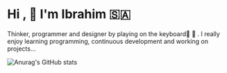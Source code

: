 # Hi ,  :hugs: I'm Ibrahim :saudi_arabia: 
Thinker, programmer and designer by playing on the keyboard:musical_score:    :musical_keyboard: . 
I really enjoy learning programming, continuous development and working on projects...


![Anurag's GitHub stats](https://github-readme-stats.vercel.app/api?username=hemocod&show_icons=true&theme=solarized-light&count_private=true)









